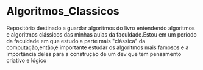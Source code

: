 # Algoritmos_Classicos
Repositório destinado a guardar algoritmos do livro entendendo algoritmos e algoritmos clássicos das minhas aulas da faculdade.Estou em um período da faculdade em que estudo a parte mais "clássica" da computação,então,é importante estudar os algoritmos mais famosos e a importância deles para a construção de um  dev que tem pensamento criativo e lógico
